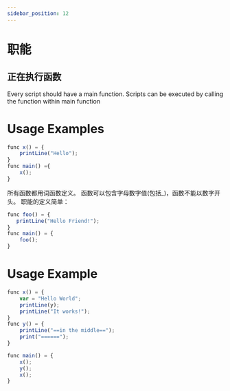 ```yaml
---
sidebar_position: 12
---
```


# 职能

## 正在执行函数
Every script should have a main function. Scripts can be executed by calling the function within main function

# Usage Examples

```jsx
func x() = { 
    printLine("Hello"); 
}
func main() ={
    x();
}
```

所有函数都用词函数定义。 函数可以包含字母数字值(包括_)，函数不能以数字开头。 职能的定义简单：

```jsx
func foo() = {
   printLine("Hello Friend!");
}
func main() = {
    foo();
}
```

# Usage Example

```jsx
func x() = {
    var = "Hello World";
    printLine(y);
    printLine("It works!");
}
func y() = {
    printLine("==in the middle==");
    print("======");
}

func main() = {
    x();
    y();
    x();
}
```
